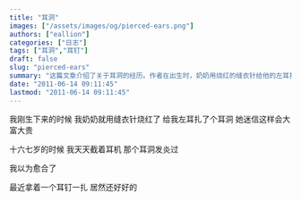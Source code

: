 ```yaml
---
title: "耳洞"
images: ["/assets/images/og/pierced-ears.png"]
authors: ["eallion"]
categories: ["日志"]
tags: ["耳洞","耳钉"]
draft: false
slug: "pierced-ears"
summary: "这篇文章介绍了关于耳洞的经历。作者在出生时，奶奶用烧红的缝衣针给他的左耳扎了个耳洞，因为奶奶迷信这样会带来好运。作者16、17岁时，经常戴耳机，但耳洞曾经发炎。最近，作者尝试再次用耳钉扎耳洞，意外地发现耳洞竟然还是好好的。"
date: "2011-06-14 09:11:45"
lastmod: "2011-06-14 09:11:45"
---
```


我刚生下来的时候
我奶奶就用缝衣针烧红了
给我左耳扎了个耳洞
她迷信这样会大富大贵

十六七岁的时候
我天天截着耳机
那个耳洞发炎过

我以为愈合了

最近拿着一个耳钉一扎
居然还好好的
